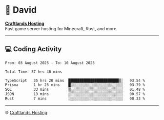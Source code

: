# 👋 David

**[Craftlands Hosting](https://craftlands.host)**  
Fast game server hosting for Minecraft, Rust, and more.

---

## 💻 Coding Activity

<!--START_SECTION:waka-->

```txt
From: 03 August 2025 - To: 10 August 2025

Total Time: 37 hrs 46 mins

TypeScript   35 hrs 20 mins  ███████████████████████▒░   93.54 %
Prisma       1 hr 25 mins    █░░░░░░░░░░░░░░░░░░░░░░░░   03.79 %
SQL          33 mins         ▒░░░░░░░░░░░░░░░░░░░░░░░░   01.48 %
JSON         13 mins         ░░░░░░░░░░░░░░░░░░░░░░░░░   00.57 %
Rust         7 mins          ░░░░░░░░░░░░░░░░░░░░░░░░░   00.33 %
```

<!--END_SECTION:waka-->

---

🌐 [Craftlands Hosting](https://craftlands.host)  
